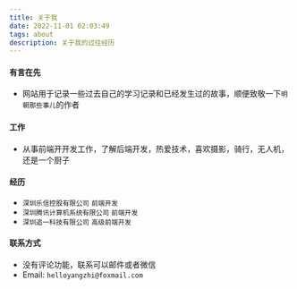 ```yaml
---
title: 关于我
date: 2022-11-01 02:03:49
tags: about
description: 关于我的过往经历 
---
```


#### 有言在先
- 网站用于记录一些过去自己的学习记录和已经发生过的故事，顺便致敬一下`明朝那些事儿`的作者


#### 工作
- 从事前端开开发工作，了解后端开发，热爱技术，喜欢摄影，骑行，无人机，还是一个厨子

#### 经历

- `深圳乐信控股有限公司` `前端开发`
- `深圳腾讯计算机系统有限公司` `前端开发`
- `深圳追一科技有限公司` `高级前端开发`

#### 联系方式
- 没有评论功能，联系可以邮件或者微信
- Email: `helloyangzhi@foxmail.com`
